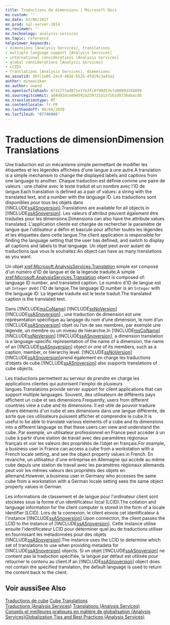 ```yaml
---
title: Traductions de dimensions | Microsoft Docs
ms.custom: ''
ms.date: 03/06/2017
ms.prod: sql-server-2014
ms.reviewer: ''
ms.technology: analysis-services
ms.topic: reference
helpviewer_keywords:
- dimensions [Analysis Services], translations
- multiple language support [Analysis Services]
- international considerations [Analysis Services]
- global considerations [Analysis Services]
- LCIDs
- translations [Analysis Services], dimensions
ms.assetid: 38fc1e05-2ac9-4816-b52b-dfd19c3a43a2
author: minewiskan
ms.author: owend
ms.openlocfilehash: 6f31773ad871ef7e3fc8f99d57e7a9099335b899
ms.sourcegitcommit: ad4d92dce894592a259721a1571b1d8736abacdb
ms.translationtype: MT
ms.contentlocale: fr-FR
ms.lasthandoff: 08/04/2020
ms.locfileid: "87706888"
---
```

# <a name="dimension-translations"></a><span data-ttu-id="f8e77-102">Traductions de dimension</span><span class="sxs-lookup"><span data-stu-id="f8e77-102">Dimension Translations</span></span>
  <span data-ttu-id="f8e77-103">Une traduction est un mécanisme simple permettant de modifier les étiquettes et les légendes affichées d'une langue à une autre.</span><span class="sxs-lookup"><span data-stu-id="f8e77-103">A translation is a simple mechanism to change the displayed labels and captions from one language to another.</span></span> <span data-ttu-id="f8e77-104">Chaque traduction est définie comme une paire de valeurs : une chaîne avec le texte traduit et un nombre avec l'ID de langue.</span><span class="sxs-lookup"><span data-stu-id="f8e77-104">Each translation is defined as a pair of values: a string with the translated text, and a number with the language ID.</span></span> <span data-ttu-id="f8e77-105">Les traductions sont disponibles pour tous les objets dans [!INCLUDE[ssASnoversion](../../includes/ssasnoversion-md.md)].</span><span class="sxs-lookup"><span data-stu-id="f8e77-105">Translations are available for all objects in [!INCLUDE[ssASnoversion](../../includes/ssasnoversion-md.md)].</span></span> <span data-ttu-id="f8e77-106">Les valeurs d'attribut peuvent également être traduites pour les dimensions.</span><span class="sxs-lookup"><span data-stu-id="f8e77-106">Dimensions can also have the attribute values translated.</span></span> <span data-ttu-id="f8e77-107">L'application cliente est chargée de rechercher le paramètre de langue que l'utilisateur a défini et bascule pour afficher toutes les légendes et les étiquettes dans cette langue.</span><span class="sxs-lookup"><span data-stu-id="f8e77-107">The client application is responsible for finding the language setting that the user has defined, and switch to display all captions and labels to that language.</span></span> <span data-ttu-id="f8e77-108">Un objet peut avoir autant de traductions que vous le souhaitez.</span><span class="sxs-lookup"><span data-stu-id="f8e77-108">An object can have as many translations as you want.</span></span>  
  
 <span data-ttu-id="f8e77-109">Un objet <xref:Microsoft.AnalysisServices.Translation> simple est composé d'un numéro d'ID de langue et de la légende traduite.</span><span class="sxs-lookup"><span data-stu-id="f8e77-109">A simple <xref:Microsoft.AnalysisServices.Translation> object is composed of: language ID number, and translated caption.</span></span> <span data-ttu-id="f8e77-110">Le numéro d'ID de langue est un `Integer` avec l'ID de langue.</span><span class="sxs-lookup"><span data-stu-id="f8e77-110">The language ID number is an `Integer` with the language ID.</span></span> <span data-ttu-id="f8e77-111">La légende traduite est le texte traduit.</span><span class="sxs-lookup"><span data-stu-id="f8e77-111">The translated caption is the translated text.</span></span>  
  
 <span data-ttu-id="f8e77-112">Dans [!INCLUDE[msCoName](../../includes/msconame-md.md)] [!INCLUDE[ssNoVersion](../../includes/ssnoversion-md.md)] [!INCLUDE[ssASnoversion](../../includes/ssasnoversion-md.md)] , une traduction de dimension est une représentation spécifique au langage du nom d’une dimension, le nom d’un [!INCLUDE[ssASnoversion](../../includes/ssasnoversion-md.md)] objet ou l’un de ses membres, par exemple une légende, un membre ou un niveau de hiérarchie.</span><span class="sxs-lookup"><span data-stu-id="f8e77-112">In [!INCLUDE[msCoName](../../includes/msconame-md.md)] [!INCLUDE[ssNoVersion](../../includes/ssnoversion-md.md)] [!INCLUDE[ssASnoversion](../../includes/ssasnoversion-md.md)], a dimension translation is a language-specific representation of the name of a dimension, the name of an [!INCLUDE[ssASnoversion](../../includes/ssasnoversion-md.md)] object or one of its members, such as a caption, member, or hierarchy level.</span></span> [!INCLUDE[ssNoVersion](../../includes/ssnoversion-md.md)]<span data-ttu-id="f8e77-113">[!INCLUDE[ssASnoversion](../../includes/ssasnoversion-md.md)]prend également en charge les traductions d’objets de cube.</span><span class="sxs-lookup"><span data-stu-id="f8e77-113">[!INCLUDE[ssASnoversion](../../includes/ssasnoversion-md.md)] also supports translations of cube objects.</span></span>  
  
 <span data-ttu-id="f8e77-114">Les traductions permettent au serveur de prendre en charge les applications clientes qui autorisent l'emploi de plusieurs langues.</span><span class="sxs-lookup"><span data-stu-id="f8e77-114">Translations provide server support for client applications that can support multiple languages.</span></span> <span data-ttu-id="f8e77-115">Souvent, des utilisateurs de différents pays affichent un cube et ses dimensions.</span><span class="sxs-lookup"><span data-stu-id="f8e77-115">Frequently, users from different countries view a cube and its dimensions.</span></span> <span data-ttu-id="f8e77-116">Il est utile de pouvoir traduire divers éléments d'un cube et ses dimensions dans une langue différente, de sorte que ces utilisateurs puissent afficher et comprendre le cube.</span><span class="sxs-lookup"><span data-stu-id="f8e77-116">It is useful to be able to translate various elements of a cube and its dimensions into a different language so that these users can view and understand the cube.</span></span> <span data-ttu-id="f8e77-117">Par exemple, un utilisateur professionnel en France peut accéder à un cube à partir d’une station de travail avec des paramètres régionaux français et voir les valeurs des propriétés de l’objet en français.</span><span class="sxs-lookup"><span data-stu-id="f8e77-117">For example, a business user in France can access a cube from a workstation with a French locale setting, and see the object property values in French.</span></span> <span data-ttu-id="f8e77-118">En revanche, un utilisateur d'une entreprise en Allemagne qui accède au même cube depuis une station de travail avec les paramètres régionaux allemands peut voir les mêmes valeurs des propriétés des objets en allemand.</span><span class="sxs-lookup"><span data-stu-id="f8e77-118">However, a business user in Germany who accesses the same cube from a workstation with a German locale setting sees the same object property values in German.</span></span>  
  
 <span data-ttu-id="f8e77-119">Les informations de classement et de langue pour l'ordinateur client sont stockées sous la forme d'un identificateur local (LCID).</span><span class="sxs-lookup"><span data-stu-id="f8e77-119">The collation and language information for the client computer is stored in the form of a locale identifier (LCID).</span></span> <span data-ttu-id="f8e77-120">Lors de la connexion, le client envoie cet identificateur à l'instance [!INCLUDE[ssASnoversion](../../includes/ssasnoversion-md.md)].</span><span class="sxs-lookup"><span data-stu-id="f8e77-120">Upon connection, the client passes the LCID to the instance of [!INCLUDE[ssASnoversion](../../includes/ssasnoversion-md.md)].</span></span> <span data-ttu-id="f8e77-121">Cette instance utilise ensuite l'identificateur LCID pour déterminer quel jeu de traductions utiliser en fournissant les métadonnées pour des objets [!INCLUDE[ssASnoversion](../../includes/ssasnoversion-md.md)].</span><span class="sxs-lookup"><span data-stu-id="f8e77-121">The instance uses the LCID to determine which set of translations to use when providing metadata for [!INCLUDE[ssASnoversion](../../includes/ssasnoversion-md.md)] objects.</span></span> <span data-ttu-id="f8e77-122">Si un objet [!INCLUDE[ssASnoversion](../../includes/ssasnoversion-md.md)] ne contient pas la traduction spécifiée, la langue par défaut est utilisée pour retourner le contenu au client.</span><span class="sxs-lookup"><span data-stu-id="f8e77-122">If an [!INCLUDE[ssASnoversion](../../includes/ssasnoversion-md.md)] object does not contain the specified translation, the default language is used to return the content back to the client.</span></span>  
  
## <a name="see-also"></a><span data-ttu-id="f8e77-123">Voir aussi</span><span class="sxs-lookup"><span data-stu-id="f8e77-123">See Also</span></span>  
 <span data-ttu-id="f8e77-124">[Traductions de cube](../multidimensional-models-olap-logical-cube-objects/cube-translations.md) </span><span class="sxs-lookup"><span data-stu-id="f8e77-124">[Cube Translations](../multidimensional-models-olap-logical-cube-objects/cube-translations.md) </span></span>  
 <span data-ttu-id="f8e77-125">[Traductions &#40;Analysis Services&#41;](../translations-analysis-services.md) </span><span class="sxs-lookup"><span data-stu-id="f8e77-125">[Translations &#40;Analysis Services&#41;](../translations-analysis-services.md) </span></span>  
 [<span data-ttu-id="f8e77-126">Conseils et meilleures pratiques en matière de globalisation &#40;Analysis Services&#41;</span><span class="sxs-lookup"><span data-stu-id="f8e77-126">Globalization Tips and Best Practices &#40;Analysis Services&#41;</span></span>](../globalization-tips-and-best-practices-analysis-services.md)  
  
  
